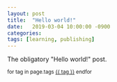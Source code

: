 ```yaml
---
layout: post
title:  "Hello world!"
date:   2019-03-04 10:00:00 -0900
categories: 
tags: [learning, publishing]
---
```


The obligatory "Hello world!" post.

<small>
    for tag in page.tags
    <a href="/tags/{{ tag }}/">{{ tag }}</a>
    endfor
</small>
